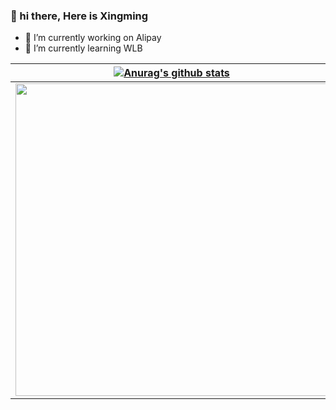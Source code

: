 ### 👋 hi there, Here is Xingming 

- 🔭 I’m currently working on Alipay
- 🌱 I’m currently learning WLB



|<a href="https://github.com/flameOvO/github-readme-stats"><img align="center" src="https://github-readme-stats.vercel.app/api?username=flameOvO&show_icons=true&include_all_commits=true&theme=buefy&hide_border=true" alt="Anurag's github stats" /></a> | <a href="https://github.com/flameOvO/github-readme-stats"><img align="center" src="https://github-readme-stats.vercel.app/api/top-langs/?username=flameOvO&layout=compact&theme=buefy&hide_border=true" /></a> |
| ------------- | ------------- |
| <img width="500" src="https://gw.alipayobjects.com/mdn/rms_adbd8c/afts/img/A*yA3CS7P8MS4AAAAAAAAAAAAAARQnAQ">| <img width="400" src="https://visitor-badge.glitch.me/badge?page_id=flameOvO.flameOvO"> |





<!--
**flameOvO/flameOvO** is a ✨ _special_ ✨ repository because its `README.md` (this file) appears on your GitHub profile.

Here are some ideas to get you started:

- 🔭 I’m currently working on ...
- 🌱 I’m currently learning ...
- 👯 I’m looking to collaborate on ...
- 🤔 I’m looking for help with ...
- 💬 Ask me about ...
- 📫 How to reach me: ...
- 😄 Pronouns: ...
- ⚡ Fun fact: ...
-->
